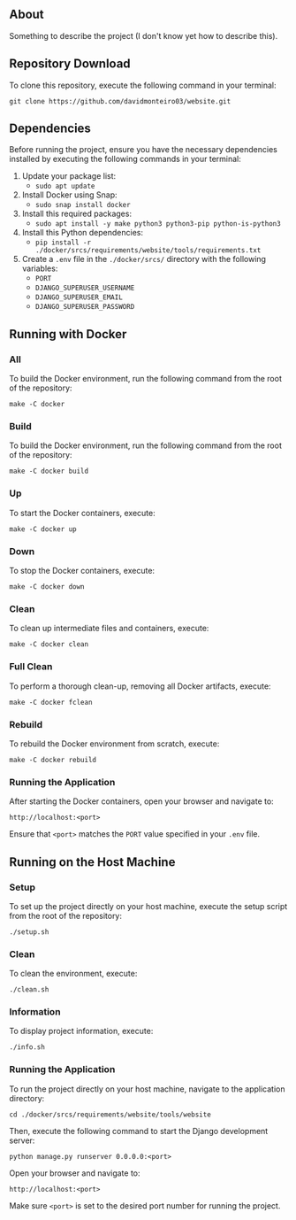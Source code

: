 ## About
<p>Something to describe the project (I don't know yet how to describe this).</p>

## Repository Download
<p>To clone this repository, execute the following command in your terminal:</p>

`git clone https://github.com/davidmonteiro03/website.git`

## Dependencies
<p>Before running the project, ensure you have the necessary dependencies installed by executing the following commands in your terminal:</p>

1. Update your package list:
   - `sudo apt update`
2. Install Docker using Snap:
   - `sudo snap install docker`
3. Install this required packages:
   - `sudo apt install -y make python3 python3-pip python-is-python3`
4. Install this Python dependencies:
   - `pip install -r ./docker/srcs/requirements/website/tools/requirements.txt`
5. Create a `.env` file in the `./docker/srcs/` directory with the following variables:
   - `PORT`
   - `DJANGO_SUPERUSER_USERNAME`
   - `DJANGO_SUPERUSER_EMAIL`
   - `DJANGO_SUPERUSER_PASSWORD`

## Running with Docker
### All
<p>To build the Docker environment, run the following command from the root of the repository:</p>

`make -C docker`

### Build
<p>To build the Docker environment, run the following command from the root of the repository:</p>

`make -C docker build`

### Up
<p>To start the Docker containers, execute:</p>

`make -C docker up`

### Down
<p>To stop the Docker containers, execute:</p>

`make -C docker down`

### Clean
<p>To clean up intermediate files and containers, execute:</p>

`make -C docker clean`

### Full Clean
<p>To perform a thorough clean-up, removing all Docker artifacts, execute:</p>

`make -C docker fclean`

### Rebuild
<p>To rebuild the Docker environment from scratch, execute:</p>

`make -C docker rebuild`

### Running the Application
<p>After starting the Docker containers, open your browser and navigate to:</p>

`http://localhost:<port>`

<p>

Ensure that `<port>` matches the `PORT` value specified in your `.env` file.

</p>

## Running on the Host Machine
### Setup
<p>To set up the project directly on your host machine, execute the setup script from the root of the repository:<p>

`./setup.sh`

### Clean
<p>To clean the environment, execute:</p>

`./clean.sh`

### Information
<p>To display project information, execute:</p>

`./info.sh`

### Running the Application
<p>To run the project directly on your host machine, navigate to the application directory:</p>

`cd ./docker/srcs/requirements/website/tools/website`

<p>Then, execute the following command to start the Django development server:</p>

`python manage.py runserver 0.0.0.0:<port>`

<p>Open your browser and navigate to:</p>

`http://localhost:<port>`

<p>

Make sure `<port>` is set to the desired port number for running the project.

</p>
